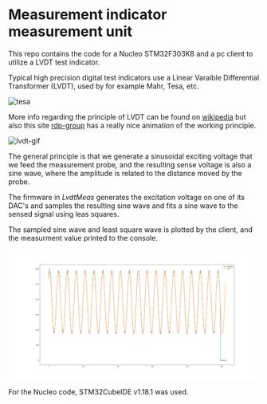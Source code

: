 # Measurement indicator measurement unit

This repo contains the code for a Nucleo STM32F303K8 and a pc client to utilize a LVDT test indicator.

Typical high precision digital test indicators use a Linear Varaible Differential Transformer (LVDT), used by for example Mahr, Tesa, etc.

![tesa](https://tesatechnology.com/Images/XL/BD%20photos/41%2044%2048%2050%20Afficheurs%20et%20interfaces/44.30013P1.jpg)

More info regarding the principle of LVDT can be found on [wikipedia](https://en.wikipedia.org/wiki/Linear_variable_differential_transformer) but also this site [rdp-group](https://www.rdpe.com/ex/hiw-lvdt.htm) has a really nice animation of the working principle.

![lvdt-gif](https://www.rdpe.com/images/anim/hiw-lvdt.gif)

The general principle is that we generate a sinusoidal exciting voltage that we feed the measurement probe, and the resulting sense voltage is also a sine wave, where the amplitude is related to the distance moved by the probe.

The firmware in *LvdtMeas* generates the excitation voltage on one of its DAC's and samples the resulting sine wave and fits a sine wave to the sensed signal using leas squares.

The sampled sine wave and least square wave is plotted by the client, and the measurment value printed to the console.

![client](docs/client.png)

For the Nucleo code, STM32CubeIDE v1.18.1 was used.
